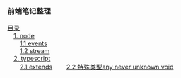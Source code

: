 ### 前端笔记整理

[目录](/)  
&emsp;[1. node](/node/README.md)  
&emsp;&emsp;[1.1 events](/node/events/README.md)  
&emsp;&emsp;[1.2 stream](/node/stream/README.md)  
&emsp;[2. typescript](/node)  
&emsp;&emsp;[2.1 extends](/typescript/extends/README.md) 
&emsp;&emsp;[2.2 特殊类型any never unknown void](/typescript/specialTypes/README.md) 
